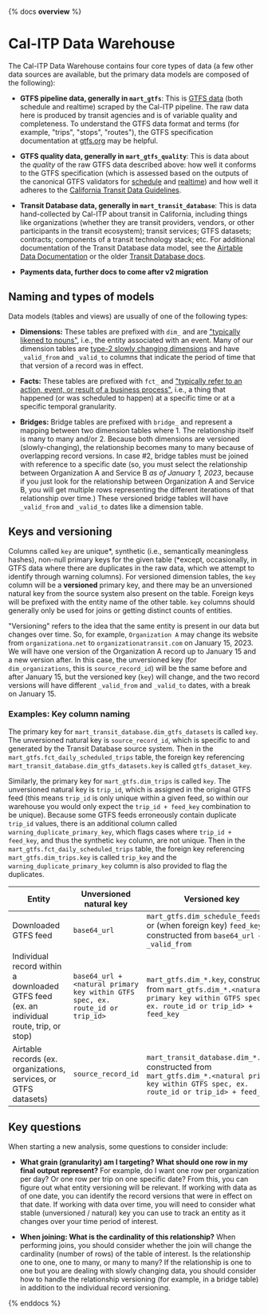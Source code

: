 {% docs __overview__ %}
# Cal-ITP Data Warehouse

The Cal-ITP Data Warehouse contains four core types of data (a few other data sources are available, but the primary data models are composed of the following):

* **GTFS pipeline data, generally in `mart_gtfs`**: This is [GTFS data](https://gtfs.org/) (both schedule and realtime) scraped by the Cal-ITP pipeline. The raw data here is produced by transit agencies and is of variable quality and completeness. To understand the GTFS data format and terms (for example, "trips", "stops", "routes"), the GTFS specification documentation at [gtfs.org](https://gtfs.org/) may be helpful.

* **GTFS quality data, generally in `mart_gtfs_quality`**: This is data about the *quality* of the raw GTFS data described above: how well it conforms to the GTFS specification (which is assessed based on the outputs of the canonical GTFS validators for [schedule](https://github.com/MobilityData/gtfs-validator) and [realtime](https://github.com/MobilityData/gtfs-realtime-validator)) and how well it adheres to the [California Transit Data Guidelines](https://dot.ca.gov/cal-itp/california-transit-data-guidelines).

* **Transit Database data, generally in `mart_transit_database`**: This is data hand-collected by Cal-ITP about transit in California, including things like organizations (whether they are transit providers, vendors, or other participants in the transit ecosystem); transit services; GTFS datasets; contracts; components of a transit technology stack; etc. For additional documentation of the Transit Database data model, see the [Airtable Data Documentation](https://docs.google.com/document/d/1KvlYRYB8cnyTOkT1Q0BbBmdQNguK_AMzhSV5ELXiZR4/edit#heading=h.u7y2eosf0i1d) or the older [Transit Database docs](https://docs.calitp.org/data-infra/datasets_and_tables/transitdatabase.html).

* **Payments data, further docs to come after v2 migration**

## Naming and types of models

Data models (tables and views) are usually of one of the following types:

* **Dimensions:** These tables are prefixed with `dim_` and are ["typically likened to nouns"](https://docs.getdbt.com/terms/dimensional-modeling#dimensions), i.e., the entity associated with an event. Many of our dimension tables are [type-2 slowly changing dimensions](https://en.wikipedia.org/wiki/Slowly_changing_dimension#Type_2:_add_new_row) and have `_valid_from` and `_valid_to` columns that indicate the period of time that that version of a record was in effect.

* **Facts:** These tables are prefixed with `fct_` and ["typically refer to an action, event, or result of a business process"](https://docs.getdbt.com/terms/dimensional-modeling#facts), i.e., a thing that happened (or was scheduled to happen) at a specific time or at a specific temporal granularity.

* **Bridges:** Bridge tables are prefixed with `bridge_` and represent a mapping between two dimension tables where 1. The relationship itself is many to many and/or 2. Because both dimensions are versioned (slowly-changing), the relationship becomes many to many because of overlapping record versions. In case #2, bridge tables must be joined with reference to a specific date (so, you must select the relationship between Organization A and Service B *as of January 1, 2023*, because if you just look for the relationship between Organization A and Service B, you will get multiple rows representing the different iterations of that relationship over time.) These versioned bridge tables will have `_valid_from` and `_valid_to` dates like a dimension table.

## Keys and versioning

Columns called `key` are unique*, synthetic (i.e., semantically meaningless hashes), non-null primary keys for the given table (*except, occasionally, in GTFS data where there are duplicates in the raw data, which we attempt to identify through warning columns). For versioned dimension tables, the `key` column will be a **versioned** primary key, and there may be an unversioned natural key from the source system also present on the table. Foreign keys will be prefixed with the entity name of the other table. `key` columns should generally only be used for joins or getting distinct counts of entities.

"Versioning" refers to the idea that the same entity is present in our data but changes over time. So, for example, `Organization A` may change its website from `organizationa.net` to `organizationatransit.com` on January 15, 2023. We will have one version of the Organization A record up to January 15 and a new version after. In this case, the unversioned key (for `dim_organizations`, this is `source_record_id`) will be the same before and after January 15, but the versioned key (`key`) will change, and the two record versions will have different `_valid_from` and `_valid_to` dates, with a break on January 15.

### Examples: Key column naming

The primary key for `mart_transit_database.dim_gtfs_datasets` is called `key`. The unversioned natural key is `source_record_id`, which is specific to and generated by the Transit Database source system. Then in the `mart_gtfs.fct_daily_scheduled_trips` table, the foreign key referencing `mart_transit_database.dim_gtfs_datasets.key` is called `gtfs_dataset_key`.

Similarly, the primary key for `mart_gtfs.dim_trips` is called `key`. The unversioned natural key is `trip_id`, which is assigned in the original GTFS feed (this means `trip_id` is only unique within a given feed, so within our warehouse you would only expect the `trip_id + feed_key` combination to be unique). Because some GTFS feeds erroneously contain duplicate `trip_id` values, there is an additional column called `warning_duplicate_primary_key`, which flags cases where `trip_id + feed_key`, and thus the synthetic `key` column, are not unique.  Then in the `mart_gtfs.fct_daily_scheduled_trips` table, the foreign key referencing `mart_gtfs.dim_trips.key` is called `trip_key` and the `warning_duplicate_primary_key` column is also provided to flag the duplicates.

| Entity | Unversioned natural key | Versioned key |
| ------------- |------------- |------------- |
| Downloaded GTFS feed | `base64_url`| `mart_gtfs.dim_schedule_feeds.key` or (when foreign key) `feed_key`, constructed from `base64_url + _valid_from` |
| Individual record within a downloaded GTFS feed (ex. an individual route, trip, or stop) |  `base64_url + <natural primary key within GTFS spec, ex. route_id or trip_id>`| `mart_gtfs.dim_*.key`, constructed from `mart_gtfs.dim_*.<natural primary key within GTFS spec, ex. route_id or trip_id> + feed_key` |
| Airtable records (ex. organizations, services, or GTFS datasets) | `source_record_id` | `mart_transit_database.dim_*.key`, constructed from `mart_gtfs.dim_*.<natural primary key within GTFS spec, ex. route_id or trip_id> + feed_key` |

## Key questions

When starting a new analysis, some questions to consider include:

* **What grain (granularity) am I targeting? What should one row in my final output represent?** For example, do I want one row per organization per day? Or one row per trip on one specific date? From this, you can figure out what entity versioning will be relevant. If working with data as of one date, you can identify the record versions that were in effect on that date. If working with data over time, you will need to consider what stable (unversioned / natural) key you can use to track an entity as it changes over your time period of interest.

* **When joining: What is the cardinality of this relationship?** When performing joins, you should consider whether the join will change the cardinality (number of rows) of the table of interest. Is the relationship one to one, one to many, or many to many? If the relationship is one to one but you are dealing with slowly changing data, you should consider how to handle the relationship versioning (for example, in a bridge table) in addition to the individual record versioning.

{% enddocs %}
